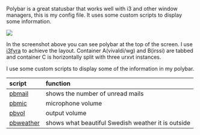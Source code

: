 
Polybar is a great statusbar that works well with i3 and other window managers, this is my config file. It uses some custom scripts to display some information.

[![](https://budrich.github.io/img/awd/ss-17-11-22-pbarro.png)](https://budrich.github.io/img/org/ss-17-11-22-pbarro.png)

In the screenshot above you can see polybar at the top of the screen. I use [i3fyra](/i3ass/i3fyra) to achieve the layout. Container A(vivaldi/wg) and B(irssi)  are tabbed and container C is horizontally split with three urxvt instances.

I use some custom scripts to display some of the information in my polybar.

|**script**|**function**|
|:-----|:-------|
|[pbmail](https://github.com/budRich/dots/tree/master/config/polybar/src/pbmail)    | shows the number of unread mails|
|[pbmic](https://github.com/budRich/dots/tree/master/config/polybar/src/pbmic)     | microphone volume|
|[pbvol](https://github.com/budRich/dots/tree/master/config/polybar/src/pbvol)     | output volume|
|[pbweather](https://github.com/budRich/dots/tree/master/config/polybar/src/pbweather) | shows what beautiful Swedish weather it is outside|
